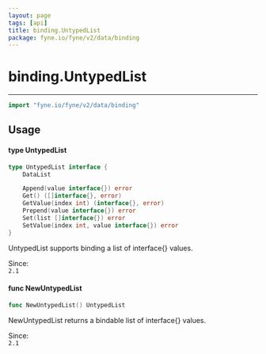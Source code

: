 ```yaml
---
layout: page
tags: [api]
title: binding.UntypedList
package: fyne.io/fyne/v2/data/binding
---
```


# binding.UntypedList
---
```go
import "fyne.io/fyne/v2/data/binding"
```

## Usage

#### type UntypedList

```go
type UntypedList interface {
	DataList

	Append(value interface{}) error
	Get() ([]interface{}, error)
	GetValue(index int) (interface{}, error)
	Prepend(value interface{}) error
	Set(list []interface{}) error
	SetValue(index int, value interface{}) error
}
```

UntypedList supports binding a list of interface{} values.


<div class="since">Since: <code>
2.1</code></div>

#### func  NewUntypedList

```go
func NewUntypedList() UntypedList
```
NewUntypedList returns a bindable list of interface{} values.


<div class="since">Since: <code>
2.1</code></div>
